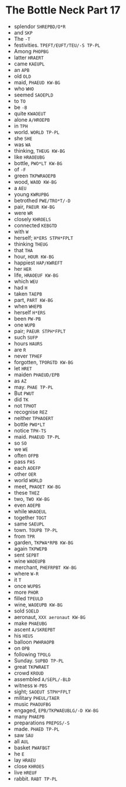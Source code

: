# The Bottle Neck Part 17

* splendor `SHREPBD/O*R`
* and `SKP`
* The `-T`
* festivities. `TPEFT/EUFT/TEU/-S TP-PL`
* Among `PHOPBG`
* latter `HRAERT`
* came `KAEUPL`
* an `APB`
* old `OLD`
* maid, `PHAEUD KW-BG`
* who `WHO`
* seemed `SAOEPLD`
* to `TO`
* be `-B`
* quite `KWAOEUT`
* alone `A/HROEPB`
* in `TPH`
* world. `WORLD TP-PL`
* she `SHE`
* was `WA`
* thinking, `THEUG KW-BG`
* like `HRAOEUBG`
* bottle, `PWO*LT KW-BG`
* of `-F`
* green `TKPWRAOEPB`
* wood, `WAOD KW-BG`
* a `AEU`
* young `KWRUPBG`
* betrothed `PWE/TRO*T/-D`
* pair, `PAEUR KW-BG`
* were `WR`
* closely `KHROELS`
* connected `KEBGTD`
* with `W`
* herself; `H*ERS STPH*FPLT`
* thinking `THEUG`
* that `THA`
* hour, `HOUR KW-BG`
* happiest `HAP/KWREFT`
* her `HER`
* life, `HRAOEUF KW-BG`
* which `WEU`
* had `H`
* taken `TAEPB`
* part, `PART KW-BG`
* when `WHEPB`
* herself `H*ERS`
* been `PW-PB`
* one `WUPB`
* pair; `PAEUR STPH*FPLT`
* such `SUFP`
* hours `HAURS`
* are `R`
* never `TPHEF`
* forgotten, `TPORGTD KW-BG`
* let `HRET`
* maiden `PHAEUD/EPB`
* as `AZ`
* may. `PHAE TP-PL`
* But `PWUT`
* did `TK`
* not `TPHOT`
* recognise `REZ`
* neither `TPHAOERT`
* bottle `PWO*LT`
* notice `TPH-TS`
* maid. `PHAEUD TP-PL`
* so `SO`
* we `WE`
* often `OFPB`
* pass `PAS`
* each `AOEFP`
* other `OER`
* world `WORLD`
* meet, `PHAOET KW-BG`
* these `THEZ`
* two, `TWO KW-BG`
* even `AOEPB`
* while `WHAOEUL`
* together `TOGT`
* same `SAEUPL`
* town. `TOUPB TP-PL`
* from `TPR`
* garden, `TKPWA*RPB KW-BG`
* again `TKPWEPB`
* sent `SEPBT`
* wine `WAOEUPB`
* merchant, `PHEFRPBT KW-BG`
* where `W-R`
* it `T`
* once `WUPBS`
* more `PHOR`
* filled `TPEULD`
* wine, `WAOEUPB KW-BG`
* sold `SOELD`
* aeronaut, `XXX aeronaut KW-BG`
* make `PHAEUBG`
* ascent `A/SKREPBT`
* his `HEUS`
* balloon `PWHRAOPB`
* on `OPB`
* following `TPOLG`
* Sunday. `SUPBD TP-PL`
* great `TKPWRAET`
* crowd `KROUD`
* assembled `A/SEPL/-BLD`
* witness `W-PBS`
* sight; `SAOEUT STPH*FPLT`
* military `PHEUL/TAER`
* music `PHAOUFBG`
* engaged, `EPB/TKPWAEUBLG/-D KW-BG`
* many `PHAEPB`
* preparations `PREPGS/-S`
* made. `PHAED TP-PL`
* saw `SAU`
* all `AUL`
* basket `PWAFBGT`
* he `E`
* lay `HRAEU`
* close `KHROES`
* live `HREUF`
* rabbit. `RABT TP-PL`
